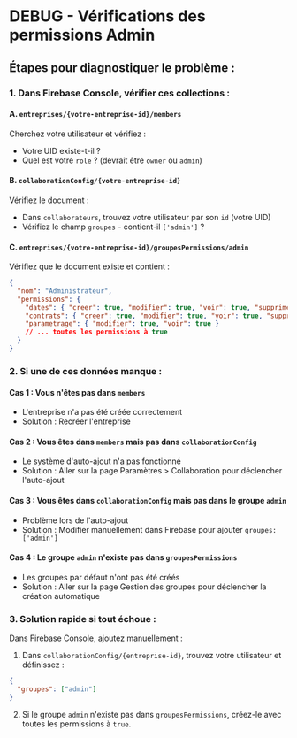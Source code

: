 # DEBUG - Vérifications des permissions Admin

## Étapes pour diagnostiquer le problème :

### 1. Dans Firebase Console, vérifier ces collections :

#### A. `entreprises/{votre-entreprise-id}/members`
Cherchez votre utilisateur et vérifiez :
- Votre UID existe-t-il ?
- Quel est votre `role` ? (devrait être `owner` ou `admin`)

#### B. `collaborationConfig/{votre-entreprise-id}`
Vérifiez le document :
- Dans `collaborateurs`, trouvez votre utilisateur par son `id` (votre UID)
- Vérifiez le champ `groupes` - contient-il `['admin']` ?

#### C. `entreprises/{votre-entreprise-id}/groupesPermissions/admin`
Vérifiez que le document existe et contient :
```json
{
  "nom": "Administrateur",
  "permissions": {
    "dates": { "creer": true, "modifier": true, "voir": true, "supprimer": true },
    "contrats": { "creer": true, "modifier": true, "voir": true, "supprimer": true },
    "parametrage": { "modifier": true, "voir": true }
    // ... toutes les permissions à true
  }
}
```

### 2. Si une de ces données manque :

#### Cas 1 : Vous n'êtes pas dans `members`
- L'entreprise n'a pas été créée correctement
- Solution : Recréer l'entreprise

#### Cas 2 : Vous êtes dans `members` mais pas dans `collaborationConfig`
- Le système d'auto-ajout n'a pas fonctionné
- Solution : Aller sur la page Paramètres > Collaboration pour déclencher l'auto-ajout

#### Cas 3 : Vous êtes dans `collaborationConfig` mais pas dans le groupe `admin`
- Problème lors de l'auto-ajout
- Solution : Modifier manuellement dans Firebase pour ajouter `groupes: ['admin']`

#### Cas 4 : Le groupe `admin` n'existe pas dans `groupesPermissions`
- Les groupes par défaut n'ont pas été créés
- Solution : Aller sur la page Gestion des groupes pour déclencher la création automatique

### 3. Solution rapide si tout échoue :

Dans Firebase Console, ajoutez manuellement :

1. Dans `collaborationConfig/{entreprise-id}`, trouvez votre utilisateur et définissez :
```json
{
  "groupes": ["admin"]
}
```

2. Si le groupe `admin` n'existe pas dans `groupesPermissions`, créez-le avec toutes les permissions à `true`.